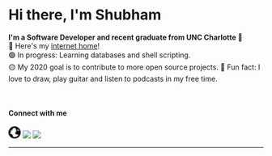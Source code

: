 # Hi there, I'm Shubham 

<b>I'm a Software Developer and recent graduate from UNC Charlotte 🤙 </b>  
🏡 Here's my [internet home][website]!  
🟢 In progress: Learning databases and shell scripting.  
🟡 My 2020 goal is to contribute to more open source projects. 
🎨 Fun fact: I love to draw, play guitar and listen to podcasts in my free time.    
 
 
 <br>
 
 
#### Connect with me  
[<img width="24px" src="https://raw.githubusercontent.com/iconic/open-iconic/master/svg/globe.svg"/>][website]
[<img width="24px" src="https://cdn.jsdelivr.net/npm/simple-icons@v3/icons/twitter.svg" />][twitter]
[<img width="24px" src="https://cdn.jsdelivr.net/npm/simple-icons@v3/icons/linkedin.svg" />][linkedin]
<br />



---




[website]: https://thatshubham.com/
[twitter]: https://twitter.com/ecstaticdonut
[instagram]: https://instagram.com/thatshubham
[linkedin]: https://linkedin.com/in/thatshubham
